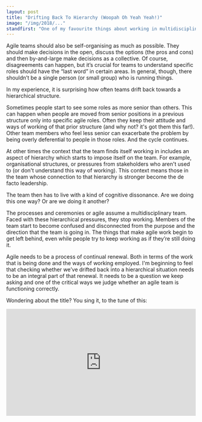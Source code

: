 ```yaml
---
layout: post
title: "Drifting Back To Hierarchy (Woopah Oh Yeah Yeah!)"
image: "/img/2018/..."
standfirst: "One of my favourite things about working in multidisciplinary agile teams is the lack of hierarchy. Different people in the team earn each other's respect not through their pay-grade or supposed seniority but through the different skills they bring to the project and the progess they help the team make."
---
```


Agile teams should also be self-organising as much as possible. They should make decisions in the open, discuss the options (the pros and cons) and then by-and-large make decisions as a collective. Of course, disagreements can happen, but it’s crucial for teams to understand specific roles should have the “last word” in certain areas. In general, though, there shouldn’t be a single person (or small group) who is running things.

In my experience, it is surprising how often teams drift back towards a hierarchical structure.

Sometimes people start to see some roles as more senior than others. This can happen when people are moved from senior positions in a previous structure only into specific agile roles. Often they keep their attitude and ways of working of that prior structure (and why not? it's got them this far!). Other team members who feel less senior can exacerbate the problem by being overly deferential to people in those roles. And the cycle continues.

At other times the context that the team finds itself working in includes an aspect of hierarchy which starts to impose itself on the team. For example, organisational structures, or pressures from stakeholders who aren't used to (or don't understand this way of working). This context means those in the team whose connection to that hierarchy is stronger become the de facto leadership.

The team then has to live with a kind of cognitive dissonance. Are we doing this one way? Or are we doing it another?

The processes and ceremonies or agile assume a multidisciplinary team. Faced with these hierarchical pressures, they stop working. Members of the team start to become confused and disconnected from the purpose and the direction that the team is going in. The things that make agile work begin to get left behind, even while people try to keep working as if they’re still doing it.

Agile needs to be a process of continual renewal. Both in terms of the work that is being done and the ways of working employed. I'm beginning to feel that checking whether we’ve drifted back into a hierarchical situation needs to be an integral part of that renewal. It needs to be a question we keep asking and one of the critical ways we judge whether an agile team is functioning correctly.

Wondering about the title? You sing it, to the tune of this:

<style>.embed-container { position: relative; padding-bottom: 56.25%; height: 0; overflow: hidden; max-width: 100%; } .embed-container iframe, .embed-container object, .embed-container embed { position: absolute; top: 0; left: 0; width: 100%; height: 100%; }</style><div class='embed-container'><iframe src='https://www.youtube.com/embed/nwwGsR_ZQ1k?start=20' frameborder='0' allowfullscreen></iframe></div>
